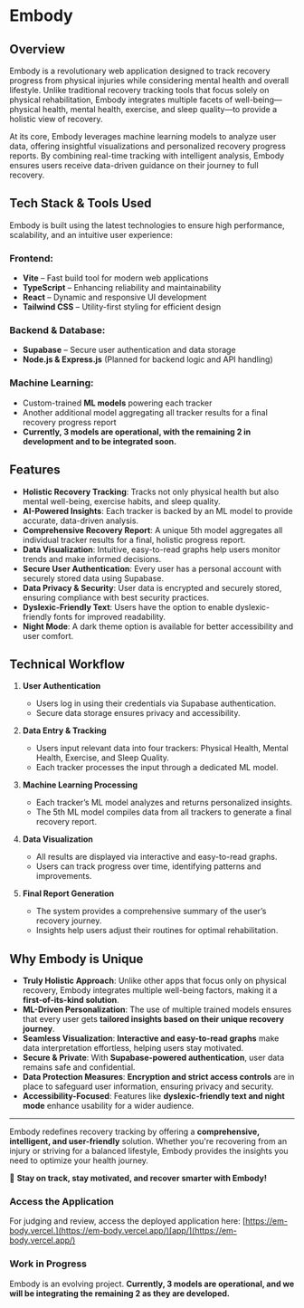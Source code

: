 # Embody

## Overview

Embody is a revolutionary web application designed to track recovery progress from physical injuries while considering mental health and overall lifestyle. Unlike traditional recovery tracking tools that focus solely on physical rehabilitation, Embody integrates multiple facets of well-being—physical health, mental health, exercise, and sleep quality—to provide a holistic view of recovery.

At its core, Embody leverages machine learning models to analyze user data, offering insightful visualizations and personalized recovery progress reports. By combining real-time tracking with intelligent analysis, Embody ensures users receive data-driven guidance on their journey to full recovery.

## Tech Stack & Tools Used

Embody is built using the latest technologies to ensure high performance, scalability, and an intuitive user experience:

### Frontend:

- **Vite** – Fast build tool for modern web applications
- **TypeScript** – Enhancing reliability and maintainability
- **React** – Dynamic and responsive UI development
- **Tailwind CSS** – Utility-first styling for efficient design

### Backend & Database:

- **Supabase** – Secure user authentication and data storage
- **Node.js & Express.js** (Planned for backend logic and API handling)

### Machine Learning:

- Custom-trained **ML models** powering each tracker
- Another additional model aggregating all tracker results for a final recovery progress report
- **Currently, 3 models are operational, with the remaining 2 in development and to be integrated soon.**

## Features

- **Holistic Recovery Tracking**: Tracks not only physical health but also mental well-being, exercise habits, and sleep quality.
- **AI-Powered Insights**: Each tracker is backed by an ML model to provide accurate, data-driven analysis.
- **Comprehensive Recovery Report**: A unique 5th model aggregates all individual tracker results for a final, holistic progress report.
- **Data Visualization**: Intuitive, easy-to-read graphs help users monitor trends and make informed decisions.
- **Secure User Authentication**: Every user has a personal account with securely stored data using Supabase.
- **Data Privacy & Security**: User data is encrypted and securely stored, ensuring compliance with best security practices.
- **Dyslexic-Friendly Text**: Users have the option to enable dyslexic-friendly fonts for improved readability.
- **Night Mode**: A dark theme option is available for better accessibility and user comfort.

## Technical Workflow

1. **User Authentication**

   - Users log in using their credentials via Supabase authentication.
   - Secure data storage ensures privacy and accessibility.

2. **Data Entry & Tracking**

   - Users input relevant data into four trackers: Physical Health, Mental Health, Exercise, and Sleep Quality.
   - Each tracker processes the input through a dedicated ML model.

3. **Machine Learning Processing**

   - Each tracker’s ML model analyzes and returns personalized insights.
   - The 5th ML model compiles data from all trackers to generate a final recovery report.

4. **Data Visualization**

   - All results are displayed via interactive and easy-to-read graphs.
   - Users can track progress over time, identifying patterns and improvements.

5. **Final Report Generation**

   - The system provides a comprehensive summary of the user’s recovery journey.
   - Insights help users adjust their routines for optimal rehabilitation.

## Why Embody is Unique

- **Truly Holistic Approach**: Unlike other apps that focus only on physical recovery, Embody integrates multiple well-being factors, making it a **first-of-its-kind solution**.
- **ML-Driven Personalization**: The use of multiple trained models ensures that every user gets **tailored insights based on their unique recovery journey**.
- **Seamless Visualization**: **Interactive and easy-to-read graphs** make data interpretation effortless, helping users stay motivated.
- **Secure & Private**: With **Supabase-powered authentication**, user data remains safe and confidential.
- **Data Protection Measures**: **Encryption and strict access controls** are in place to safeguard user information, ensuring privacy and security.
- **Accessibility-Focused**: Features like **dyslexic-friendly text and night mode** enhance usability for a wider audience.

---

Embody redefines recovery tracking by offering a **comprehensive, intelligent, and user-friendly** solution. Whether you're recovering from an injury or striving for a balanced lifestyle, Embody provides the insights you need to optimize your health journey.

🚀 **Stay on track, stay motivated, and recover smarter with Embody!**

### Access the Application

For judging and review, access the deployed application here: [https://em-body.vercel.](https://em-body.vercel.app/)[app/](https://em-body.vercel.app/)

### Work in Progress

Embody is an evolving project. **Currently, 3 models are operational, and we will be integrating the remaining 2 as they are developed.**

